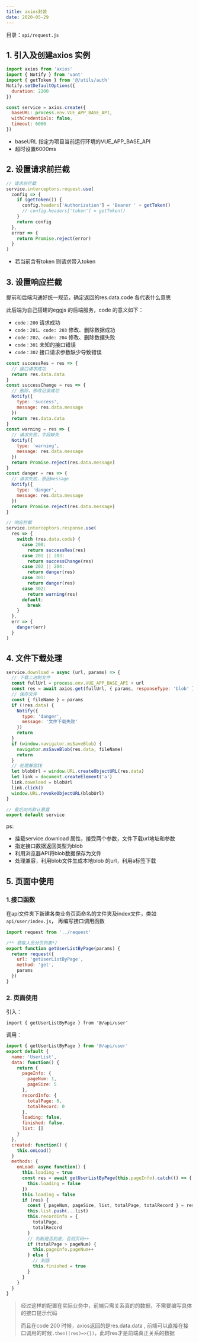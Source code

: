 ```yaml
---
title: axios封装
date: 2020-05-29
---
```




目录：`api/request.js`

## 1. 引入及创建axios 实例

```js
import axios from 'axios'
import { Notify } from 'vant'
import { getToken } from '@/utils/auth'
Notify.setDefaultOptions({
  duration: 2200
})

const service = axios.create({
  baseURL: process.env.VUE_APP_BASE_API,
  withCredentials: false,
  timeout: 6000
})
```

- baseURL 指定为项目当前运行环境的VUE_APP_BASE_API
- 超时设置6000ms

## 2. 设置请求前拦截

```js
// 请求前拦截
service.interceptors.request.use(
  config => {
    if (getToken()) {
      config.headers['Authorization'] = 'Bearer ' + getToken()
      // config.headers['token'] = getToken()
    }
    return config
  },
  error => {
    return Promise.reject(error)
  }
)
```

- 若当前含有token 则请求带入token

## 3. 设置响应拦截

提前和后端沟通好统一规范，确定返回的res.data.code 各代表什么意思

此后端为自己搭建的eggjs 的后端服务，code 的意义如下：

- `code：200`   请求成功
- `code：201`、`code: 203`  修改、删除数据成功
- `code：202`、`code: 204`   修改、删除数据失败
- `code：301`  未知的接口错误
- `code：302` 接口请求参数缺少导致错误

```js
const successRes = res => {
  // 接口请求成功
  return res.data.data
}
const successChange = res => {
  // 删除，修改记录成功
  Notify({
    type: 'success',
    message: res.data.message
  })
  return res.data.data
}
const warning = res => {
  // 请求失败，字段缺失
  Notify({
    type: 'warning',
    message: res.data.message
  })
  return Promise.reject(res.data.message)
}
const danger = res => {
  // 请求失败，原因message
  Notify({
    type: 'danger',
    message: res.data.message
  })
  return Promise.reject(res.data.message)
}

// 响应拦截
service.interceptors.response.use(
  res => {
    switch (res.data.code) {
      case 200:
        return successRes(res)
      case 201 || 203:
        return successChange(res)
      case 202 || 204:
        return danger(res)
      case 301:
        return danger(res)
      case 302:
        return warning(res)
      default:
        break
    }
  },
  err => {
    danger(err)
  }
)
```

## 4. 文件下载处理

```js
service.download = async (url, params) => {
  // 下载二进制文件
  const fullUrl = process.env.VUE_APP_BASE_API + url
  const res = await axios.get(fullUrl, { params, responseType: 'blob' })
  // 保存文件
  const { fileName } = params
  if (!res.data) {
    Notify({
      type: 'danger',
      message: '文件下载失败'
    })
    return
  }
  if (window.navigator.msSaveBlob) {
    navigator.msSaveBlob(res.data, fileName)
    return
  }
  // 处理兼容IE
  let blobUrl = window.URL.createObjectURL(res.data)
  let link = document.createElement('a')
  link.download = blobUrl
  link.click()
  window.URL.revokeObjectURL(blobUrl)
}
```

```js
// 最后向外默认暴露
export default service
```

ps: 

- 挂载service.download 属性，接受两个参数，文件下载url地址和参数
- 指定接口数据返回类型为blob
- 利用浏览器API将blob数据保存为文件
- 处理兼容，利用blob文件生成本地blob 的url，利用a标签下载

## 5. 页面中使用

### 1.接口函数

在api文件夹下新建各类业务页面命名的文件夹及index文件，类如`api/user/index.js`， 再编写接口调用函数

```js
import request from '../request'

/** 获取人员分页列表*/
export function getUserListByPage(params) {
  return request({
    url: 'getUserListByPage',
    method: 'get',
    params
  })
}
```

### 2. 页面使用

引入：

```
import { getUserListByPage } from '@/api/user'
```

调用：

```js
import { getUserListByPage } from '@/api/user'
export default {
  name: 'UserList',
  data: function() {
    return {
      pageInfo: {
        pageNum: 1,
        pageSize: 5
      },
      recordInfo: {
        totalPage: 0,
        totalRecord: 0
      },
      loading: false,
      finished: false,
      list: []
    }
  },
  created: function() {
    this.onLoad()
  }
  methods: {
    onLoad: async function() {
      this.loading = true
      const res = await getUserListByPage(this.pageInfo).catch(() => {
        this.loading = false
      })
      this.loading = false
      if (res) {
        const { pageNum, pageSize, list, totalPage, totalRecord } = res
        this.list.push(...list)
        this.recordInfo = {
          totalPage,
          totalRecord
        }
        // 判断是否到底，否则页码++
        if (totalPage > pageNum) {
          this.pageInfo.pageNum++
        } else {
          // 到底
          this.finished = true
        }
      }
    }
  }
}

```



> 经过这样的配置在实际业务中，前端只需关系真的的数据，不需要编写具体的接口提示代码
>
> 而且在code 200 时候，axios返回的是res.data.data , 前端可以直接在接口调用的时候`.then((res)=>{})`，此时res才是前端真正关系的数据

